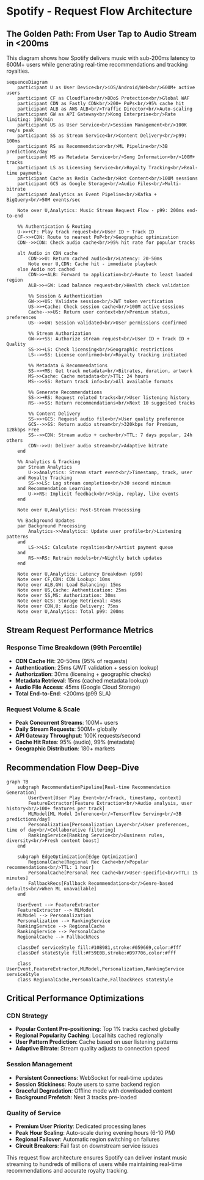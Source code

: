 # Spotify - Request Flow Architecture

## The Golden Path: From User Tap to Audio Stream in <200ms

This diagram shows how Spotify delivers music with sub-200ms latency to 600M+ users while generating real-time recommendations and tracking royalties.

```mermaid
sequenceDiagram
    participant U as User Device<br/>iOS/Android/Web<br/>600M+ active users
    participant CF as Cloudflare<br/>DDoS Protection<br/>Global WAF
    participant CDN as Fastly CDN<br/>200+ PoPs<br/>95% cache hit
    participant ALB as AWS ALB<br/>Traffic Director<br/>Auto-scaling
    participant GW as API Gateway<br/>Kong Enterprise<br/>Rate limiting: 10K/min
    participant US as User Service<br/>Session Management<br/>100K req/s peak
    participant SS as Stream Service<br/>Content Delivery<br/>p99: 100ms
    participant RS as Recommendation<br/>ML Pipeline<br/>3B predictions/day
    participant MS as Metadata Service<br/>Song Information<br/>100M+ tracks
    participant LS as Licensing Service<br/>Royalty Tracking<br/>Real-time payments
    participant Cache as Redis Cache<br/>Hot Content<br/>100M sessions
    participant GCS as Google Storage<br/>Audio Files<br/>Multi-bitrate
    participant Analytics as Event Pipeline<br/>Kafka + BigQuery<br/>50M events/sec

    Note over U,Analytics: Music Stream Request Flow - p99: 200ms end-to-end

    %% Authentication & Routing
    U->>+CF: Play track request<br/>User ID + Track ID
    CF->>+CDN: Route to nearest PoP<br/>Geographic optimization
    CDN-->>CDN: Check audio cache<br/>95% hit rate for popular tracks

    alt Audio in CDN cache
        CDN->>U: Return cached audio<br/>Latency: 20-50ms
        Note over U,CDN: Cache hit - immediate playback
    else Audio not cached
        CDN->>+ALB: Forward to application<br/>Route to least loaded region
        ALB->>+GW: Load balance request<br/>Health check validation

        %% Session & Authentication
        GW->>+US: Validate session<br/>JWT token verification
        US->>+Cache: Check session cache<br/>100M active sessions
        Cache-->>US: Return user context<br/>Premium status, preferences
        US-->>GW: Session validated<br/>User permissions confirmed

        %% Stream Authorization
        GW->>+SS: Authorize stream request<br/>User ID + Track ID + Quality
        SS->>+LS: Check licensing<br/>Geographic restrictions
        LS-->>SS: License confirmed<br/>Royalty tracking initiated

        %% Metadata & Recommendations
        SS->>+MS: Get track metadata<br/>Bitrates, duration, artwork
        MS->>Cache: Cache metadata<br/>TTL: 24 hours
        MS-->>SS: Return track info<br/>All available formats

        %% Generate Recommendations
        SS->>+RS: Request related tracks<br/>User listening history
        RS-->>SS: Return recommendations<br/>Next 10 suggested tracks

        %% Content Delivery
        SS->>+GCS: Request audio file<br/>User quality preference
        GCS-->>SS: Return audio stream<br/>320kbps for Premium, 128kbps Free
        SS-->>CDN: Stream audio + cache<br/>TTL: 7 days popular, 24h others
        CDN-->>U: Deliver audio stream<br/>Adaptive bitrate
    end

    %% Analytics & Tracking
    par Stream Analytics
        U->>Analytics: Stream start event<br/>Timestamp, track, user
    and Royalty Tracking
        SS->>LS: Log stream completion<br/>30 second minimum
    and Recommendation Learning
        U->>RS: Implicit feedback<br/>Skip, replay, like events
    end

    Note over U,Analytics: Post-Stream Processing

    %% Background Updates
    par Background Processing
        Analytics->>Analytics: Update user profile<br/>Listening patterns
    and
        LS->>LS: Calculate royalties<br/>Artist payment queue
    and
        RS->>RS: Retrain models<br/>Nightly batch updates
    end

    Note over U,Analytics: Latency Breakdown (p99)
    Note over CF,CDN: CDN Lookup: 10ms
    Note over ALB,GW: Load Balancing: 15ms
    Note over US,Cache: Authentication: 25ms
    Note over SS,MS: Authorization: 30ms
    Note over GCS: Storage Retrieval: 45ms
    Note over CDN,U: Audio Delivery: 75ms
    Note over U,Analytics: Total p99: 200ms
```

## Stream Request Performance Metrics

### Response Time Breakdown (99th Percentile)
- **CDN Cache Hit**: 20-50ms (95% of requests)
- **Authentication**: 25ms (JWT validation + session lookup)
- **Authorization**: 30ms (licensing + geographic checks)
- **Metadata Retrieval**: 15ms (cached metadata lookup)
- **Audio File Access**: 45ms (Google Cloud Storage)
- **Total End-to-End**: <200ms (p99 SLA)

### Request Volume & Scale
- **Peak Concurrent Streams**: 100M+ users
- **Daily Stream Requests**: 500M+ globally
- **API Gateway Throughput**: 100K requests/second
- **Cache Hit Rates**: 95% (audio), 99% (metadata)
- **Geographic Distribution**: 180+ markets

## Recommendation Flow Deep-Dive

```mermaid
graph TB
    subgraph RecommendationPipeline[Real-time Recommendation Generation]
        UserEvent[User Play Event<br/>Track, timestamp, context]
        FeatureExtractor[Feature Extraction<br/>Audio analysis, user history<br/>100+ features per track]
        MLModel[ML Model Inference<br/>TensorFlow Serving<br/>3B predictions/day]
        Personalization[Personalization Layer<br/>User preferences, time of day<br/>Collaborative filtering]
        RankingService[Ranking Service<br/>Business rules, diversity<br/>Fresh content boost]
    end

    subgraph EdgeOptimization[Edge Optimization]
        RegionalCache[Regional Rec Cache<br/>Popular recommendations<br/>TTL: 1 hour]
        PersonalCache[Personal Rec Cache<br/>User-specific<br/>TTL: 15 minutes]
        FallbackRecs[Fallback Recommendations<br/>Genre-based defaults<br/>When ML unavailable]
    end

    UserEvent --> FeatureExtractor
    FeatureExtractor --> MLModel
    MLModel --> Personalization
    Personalization --> RankingService
    RankingService --> RegionalCache
    RankingService --> PersonalCache
    RegionalCache --> FallbackRecs

    classDef serviceStyle fill:#10B981,stroke:#059669,color:#fff
    classDef stateStyle fill:#F59E0B,stroke:#D97706,color:#fff

    class UserEvent,FeatureExtractor,MLModel,Personalization,RankingService serviceStyle
    class RegionalCache,PersonalCache,FallbackRecs stateStyle
```

## Critical Performance Optimizations

### CDN Strategy
- **Popular Content Pre-positioning**: Top 1% tracks cached globally
- **Regional Popularity Caching**: Local hits cached regionally
- **User Pattern Prediction**: Cache based on user listening patterns
- **Adaptive Bitrate**: Stream quality adjusts to connection speed

### Session Management
- **Persistent Connections**: WebSocket for real-time updates
- **Session Stickiness**: Route users to same backend region
- **Graceful Degradation**: Offline mode with downloaded content
- **Background Prefetch**: Next 3 tracks pre-loaded

### Quality of Service
- **Premium User Priority**: Dedicated processing lanes
- **Peak Hour Scaling**: Auto-scale during evening hours (6-10 PM)
- **Regional Failover**: Automatic region switching on failures
- **Circuit Breakers**: Fail fast on downstream service issues

This request flow architecture ensures Spotify can deliver instant music streaming to hundreds of millions of users while maintaining real-time recommendations and accurate royalty tracking.